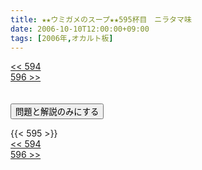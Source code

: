 ```yaml
---
title: ★★ウミガメのスープ★★595杯目　ニラタマ味
date: 2006-10-10T12:00:00+09:00
tags: [2006年,オカルト板]
---
```

<div class="th_left"><a href="../594"><< 594</a></div>
<div class="th_right"><a href="../596">596 >></a></div>
<br><br>
<script src="../../js/cupsoup.js"></script>
<form>
<input type="button" value="問題と解説のみにする" onClick="toggleCupsoup()">
</form>
{{< 595 >}}
<div class="th_left"><a href="../594"><< 594</a></div>
<div class="th_right"><a href="../596">596 >></a></div>